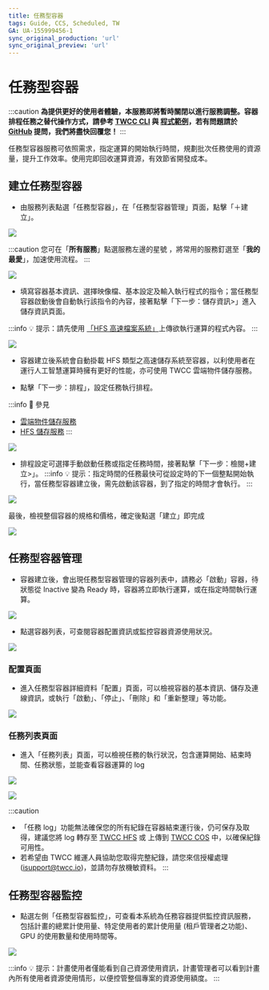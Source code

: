 ```yaml
---
title: 任務型容器
tags: Guide, CCS, Scheduled, TW
GA: UA-155999456-1
sync_original_production: 'url'
sync_original_preview: 'url'
---
```


# 任務型容器

:::caution
**為提供更好的使用者體驗，本服務即將暫時關閉以進行服務調整。容器排程任務之替代操作方式，請參考 [TWCC CLI](https://www.twcc.ai/doc?page=deploy_env_cli) 與 [程式範例](https://gist.github.com/NCHC-InfraServ/db541ba0ea87c6ac59dbb24b62680703)，若有問題請於 [GitHub](https://github.com/TW-NCHC/TWCC-CLI/issues/new) 提問，我們將盡快回覆您！**
:::

任務型容器服務可依照需求，指定運算的開始執行時間，規劃批次任務使用的資源量，提升工作效率。使用完即回收運算資源，有效節省開發成本。

## 建立任務型容器

* 由服務列表點選「任務型容器」，在「任務型容器管理」頁面，點擊「＋建立」。

![](https://cos.twcc.ai/SYS-MANUAL/uploads/upload_e953e190a41610e858a396e2f8431f7b.png)


:::caution
您可在「**所有服務**」點選服務左邊的星號 <i class="fa fa-star-o" aria-hidden="true"></i>，將常用的服務釘選至「**我的最愛**」，加速使用流程。
:::

![](https://cos.twcc.ai/SYS-MANUAL/uploads/upload_8bae18dd72a30ad87780b8a738908c6a.png)


* 填寫容器基本資訊、選擇映像檔、基本設定及輸入執行程式的指令；當任務型容器啟動後會自動執行該指令的內容，接著點擊「下一步：儲存資訊>」進入儲存資訊頁面。

:::info
:bulb: 提示：請先使用 [「HFS 高速檔案系統」](https://www.twcc.ai/doc?page=hfs)上傳欲執行運算的程式內容。
:::

![](https://cos.twcc.ai/SYS-MANUAL/uploads/upload_220d458e35ced50532499301bc475efb.png)



* 容器建立後系統會自動掛載 HFS 類型之高速儲存系統至容器，以利使用者在運行人工智慧運算時擁有更好的性能，亦可使用 TWCC 雲端物件儲存服務。

* 點擊「下一步：排程」，設定任務執行排程。

:::info 
:book: 參見
* [雲端物件儲存服務](https://www.twcc.ai/doc?page=object)
* [HFS 儲存服務](https://www.twcc.ai/doc?page=hfs)
:::

![](https://cos.twcc.ai/SYS-MANUAL/uploads/upload_8f88a3ab366e32cf151b1dd82da79712.png)


* 排程設定可選擇手動啟動任務或指定任務時間，接著點擊「下一步：檢閱+建立>」。
:::info
:bulb: 提示：指定時間的任務最快可從設定時的下一個整點開始執行，當任務型容器建立後，需先啟動該容器，到了指定的時間才會執行。
:::

![](https://cos.twcc.ai/SYS-MANUAL/uploads/upload_47cad8e047455ae03b176d4e9b74d3f0.png)


最後，檢視整個容器的規格和價格，確定後點選「建立」即完成

![](https://cos.twcc.ai/SYS-MANUAL/uploads/upload_27da8d6204ecf8f9ee46d32b8d1bf7ff.png)



## 任務型容器管理
* 容器建立後，會出現任務型容器管理的容器列表中，請務必「啟動」容器，待狀態從 Inactive 變為 Ready 時，容器將立即執行運算，或在指定時間執行運算。

![](https://cos.twcc.ai/SYS-MANUAL/uploads/upload_78b7c4065dda4df0f812f149d19b8fb6.png)


* 點選容器列表，可查閱容器配置資訊或監控容器資源使用狀況。

![](https://cos.twcc.ai/SYS-MANUAL/uploads/upload_b6f04ce689d014430a06e354af51bca1.png)


### 配置頁面

* 進入任務型容器詳細資料「配置」頁面，可以檢視容器的基本資訊、儲存及連線資訊，或執行「啟動」、「停止」、「刪除」和「重新整理」等功能。

![](https://cos.twcc.ai/SYS-MANUAL/uploads/upload_c08c4c9606a44768e220898101b98d4d.png)


### 任務列表頁面

* 進入「任務列表」頁面，可以檢視任務的執行狀況，包含運算開始、結束時間、任務狀態，並能查看容器運算的 log

![](https://cos.twcc.ai/SYS-MANUAL/uploads/upload_af2eb79c7ecb16785a998f8fc7441d72.png)


![](https://cos.twcc.ai/SYS-MANUAL/uploads/upload_40a24148de04993e156a2891a4e210f9.png)

:::caution
- 「任務 log」功能無法確保您的所有紀錄在容器結束運行後，仍可保存及取得，建議您將 log 轉存至 [TWCC HFS](https://man.twcc.ai/@twccdocs/doc-hfs-main-zh) 或 上傳到 [TWCC COS](https://man.twcc.ai/@twccdocs/doc-cos-main-zh) 中，以確保紀錄可用性。
- 若希望由 TWCC 維運人員協助您取得完整紀錄，請您來信授權處理 (isupport@twcc.io)，並請勿存放機敏資料。
:::


## 任務型容器監控
* 點選左側「任務型容器監控」，可查看本系統為任務容器提供監控資訊服務，包括計畫的總累計使用量、特定使用者的累計使用量 (租戶管理者之功能)、GPU 的使用數量和使用時間等。

![](https://cos.twcc.ai/SYS-MANUAL/uploads/upload_23af4e4604e0246c95359443985d16a0.png)


:::info
:bulb: 提示：計畫使用者僅能看到自己資源使用資訊，計畫管理者可以看到計畫內所有使用者資源使用情形，以便控管整個專案的資源使用額度。
:::

